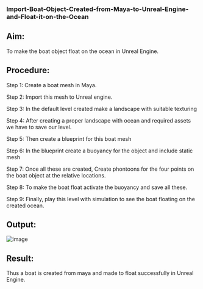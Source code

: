 ### Import-Boat-Object-Created-from-Maya-to-Unreal-Engine-and-Float-it-on-the-Ocean
## Aim:
To make the boat object float on the ocean in Unreal Engine.

## Procedure:
Step 1: Create a boat mesh in Maya.

Step 2: Import this mesh to Unreal engine.

Step 3: In the default level created make a landscape with suitable texturing

Step 4: After creating a proper landscape with ocean and required assets we have to save our level.

Step 5: Then create a blueprint for this boat mesh

Step 6: In the blueprint create a buoyancy for the object and include static mesh

Step 7: Once all these are created, Create phontoons for the four points on the boat object at the relative locations.

Step 8: To make the boat float activate the buoyancy and save all these.

Step 9: Finally, play this level with simulation to see the boat floating on the created ocean.

## Output:
![image](https://user-images.githubusercontent.com/94810884/208015497-84ccfcc0-6c57-40e9-941c-57b2fb79d3f1.png)
## Result:
Thus a boat is created from maya and made to float successfully in Unreal Engine.
